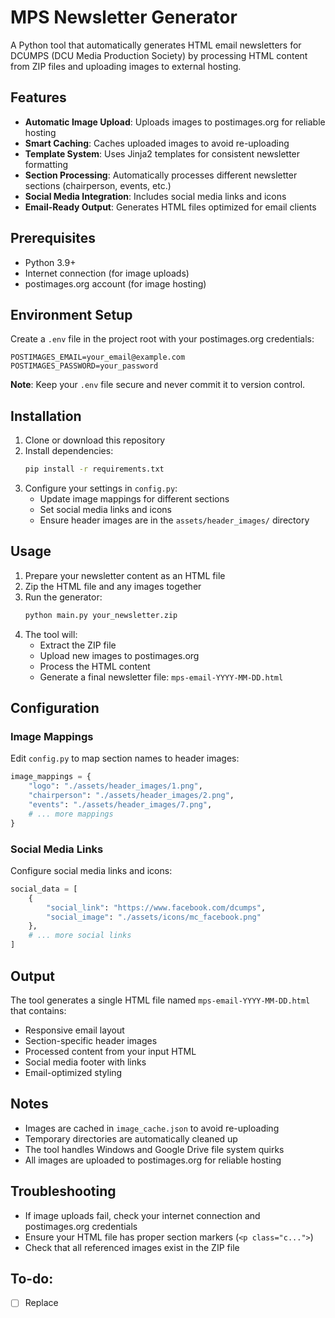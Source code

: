 # MPS Newsletter Generator

A Python tool that automatically generates HTML email newsletters for DCUMPS (DCU Media Production Society) by processing HTML content from ZIP files and uploading images to external hosting.

## Features

- **Automatic Image Upload**: Uploads images to postimages.org for reliable hosting
- **Smart Caching**: Caches uploaded images to avoid re-uploading
- **Template System**: Uses Jinja2 templates for consistent newsletter formatting
- **Section Processing**: Automatically processes different newsletter sections (chairperson, events, etc.)
- **Social Media Integration**: Includes social media links and icons
- **Email-Ready Output**: Generates HTML files optimized for email clients

## Prerequisites

- Python 3.9+
- Internet connection (for image uploads)
- postimages.org account (for image hosting)

## Environment Setup

Create a `.env` file in the project root with your postimages.org credentials:

```env
POSTIMAGES_EMAIL=your_email@example.com
POSTIMAGES_PASSWORD=your_password
```

**Note**: Keep your `.env` file secure and never commit it to version control.

## Installation

1. Clone or download this repository
2. Install dependencies:
   ```bash
   pip install -r requirements.txt
   ```
3. Configure your settings in `config.py`:
   - Update image mappings for different sections
   - Set social media links and icons
   - Ensure header images are in the `assets/header_images/` directory

## Usage

1. Prepare your newsletter content as an HTML file
2. Zip the HTML file and any images together
3. Run the generator:
   ```bash
   python main.py your_newsletter.zip
   ```
4. The tool will:
   - Extract the ZIP file
   - Upload new images to postimages.org
   - Process the HTML content
   - Generate a final newsletter file: `mps-email-YYYY-MM-DD.html`

## Configuration

### Image Mappings
Edit `config.py` to map section names to header images:
```python
image_mappings = {
    "logo": "./assets/header_images/1.png",
    "chairperson": "./assets/header_images/2.png",
    "events": "./assets/header_images/7.png",
    # ... more mappings
}
```

### Social Media Links
Configure social media links and icons:
```python
social_data = [
    {
        "social_link": "https://www.facebook.com/dcumps",
        "social_image": "./assets/icons/mc_facebook.png"
    },
    # ... more social links
]
```

## Output

The tool generates a single HTML file named `mps-email-YYYY-MM-DD.html` that contains:
- Responsive email layout
- Section-specific header images
- Processed content from your input HTML
- Social media footer with links
- Email-optimized styling

## Notes

- Images are cached in `image_cache.json` to avoid re-uploading
- Temporary directories are automatically cleaned up
- The tool handles Windows and Google Drive file system quirks
- All images are uploaded to postimages.org for reliable hosting

## Troubleshooting

- If image uploads fail, check your internet connection and postimages.org credentials
- Ensure your HTML file has proper section markers (`<p class="c...">`)
- Check that all referenced images exist in the ZIP file
  
## To-do:
- [ ] Replace <title> with the actual title from Google Docs